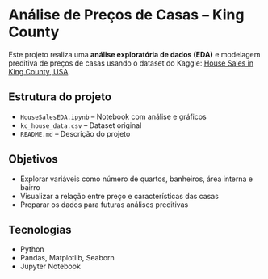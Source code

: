 # Análise de Preços de Casas – King County

Este projeto realiza uma **análise exploratória de dados (EDA)** e modelagem preditiva de preços de casas usando o dataset do Kaggle: [House Sales in King County, USA](https://www.kaggle.com/datasets/harlfoxem/housesalesprediction).

## Estrutura do projeto

- `HouseSalesEDA.ipynb` – Notebook com análise e gráficos  
- `kc_house_data.csv` – Dataset original  
- `README.md` – Descrição do projeto

## Objetivos

- Explorar variáveis como número de quartos, banheiros, área interna e bairro  
- Visualizar a relação entre preço e características das casas  
- Preparar os dados para futuras análises preditivas

## Tecnologias

- Python  
- Pandas, Matplotlib, Seaborn
- Jupyter Notebook
